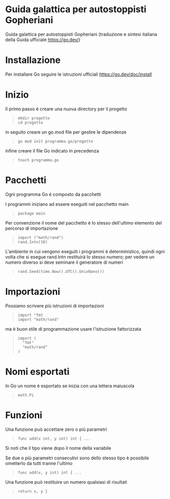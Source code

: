 # Guida galattica per autostoppisti Gopheriani
Guida galattica per autostoppisti Gopheriani (traduzione e sintesi italiana della Guida ufficiale https://go.dev/)

# Installazione
Per installare Go seguire le istruzioni ufficiali https://go.dev/doc/install

# Inizio
Il primo passo è creare una nuova directory per il progetto
>     mkdir progetto
>     cd progetto

in seguito creare un go.mod file per gestire le dipendenze
>     go mod init programma.go/progetto

infine creare il file Go indicato in precedenza
>     touch programma.go

# Pacchetti
Ogni programma Go è composto da pacchetti

I programmi iniziano ad essere eseguiti nel pacchetto main
>     package main

Per convenzione il nome del pacchetto è lo stesso dell'ultimo elemento del percorso di importazione
>     import ("math/rand")
>     rand.Intn(10)

L'ambiente in cui vengono eseguiti i programmi è deterministico, quindi ogni volta che si esegue rand.Intn restituirà lo stesso numero; per vedere un numero diverso si deve seminare il generatore di numeri
>     rand.Seed(time.Now().UTC().UnixNano())

# Importazioni
Possiamo scrivere più istruzioni di importazioni
>     import "fmt
>     import "math/rand"

ma è buon stile di programmazione usare l'istruzione fattorizzata
>     import (
>       "fmt"
>       "math/rand"
>     )

# Nomi esportati
In Go un nome è esportato se inizia con una lettera maiuscola
>     math.Pi

# Funzioni
Una funzione può accettare zero o più parametri
>     func add(x int, y int) int { ...
Si noti che il tipo viene dopo il nome della variabile

Se due o più parametri consecutivi sono dello stesso tipo è possibile ometterlo da tutti tranne l'ultimo
>     func add(x, y int) int { ...

Una funzione può restituire un numero qualsiasi di risultati
>     return x, y }
